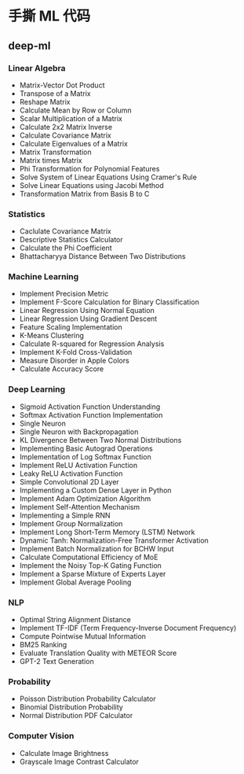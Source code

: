 # 手撕 ML 代码

## deep-ml
### Linear Algebra
- Matrix-Vector Dot Product
- Transpose of a Matrix
- Reshape Matrix
- Calculate Mean by Row or Column
- Scalar Multiplication of a Matrix
- Calculate 2x2 Matrix Inverse
- Calculate Covariance Matrix
- Calculate Eigenvalues of a Matrix
- Matrix Transformation
- Matrix times Matrix
- Phi Transformation for Polynomial Features
- Solve System of Linear Equations Using Cramer's Rule
- Solve Linear Equations using Jacobi Method
- Transformation Matrix from Basis B to C
### Statistics
- Caclulate Covariance Matrix
- Descriptive Statistics Calculator
- Calculate the Phi Coefficient
- Bhattacharyya Distance Between Two Distributions
### Machine Learning
- Implement Precision Metric
- Implement F-Score Calculation for Binary Classification
- Linear Regression Using Normal Equation
- Linear Regression Using Gradient Descent
- Feature Scaling Implementation
- K-Means Clustering
- Calculate R-squared for Regression Analysis
- Implement K-Fold Cross-Validation
- Measure Disorder in Apple Colors
- Calculate Accuracy Score
### Deep Learning
- Sigmoid Activation Function Understanding
- Softmax Activation Function Implementation
- Single Neuron
- Single Neuron with Backpropagation
- KL Divergence Between Two Normal Distributions
- Implementing Basic Autograd Operations
- Implementation of Log Softmax Function
- Implement ReLU Activation Function
- Leaky ReLU Activation Function
- Simple Convolutional 2D Layer
- Implementing a Custom Dense Layer in Python
- Implement Adam Optimization Algorithm
- Implement Self-Attention Mechanism
- Implementing a Simple RNN
- Implement Group Normalization
- Implement Long Short-Term Memory (LSTM) Network
- Dynamic Tanh: Normalization-Free Transformer Activation
- Implement Batch Normalization for BCHW Input
- Calculate Computational Efficiency of MoE
- Implement the Noisy Top-K Gating Function
- Implement a Sparse Mixture of Experts Layer
- Implement Global Average Pooling
### NLP
- Optimal String Alignment Distance
- Implement TF-IDF (Term Frequency-Inverse Document Frequency)
- Compute Pointwise Mutual Information
- BM25 Ranking
- Evaluate Translation Quality with METEOR Score
- GPT-2 Text Generation
### Probability
- Poisson Distribution Probability Calculator
- Binomial Distribution Probability
- Normal Distribution PDF Calculator
### Computer Vision
- Calculate Image Brightness
- Grayscale Image Contrast Calculator
